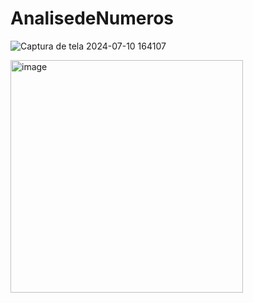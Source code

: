 ﻿# AnalisedeNumeros

 
 ![Captura de tela 2024-07-10 164107](https://github.com/milleny2203/AnalisedeNumeros/assets/46906874/fcae4f40-cc94-4091-ba0b-c9ba38d64e19)

<img width="372" alt="image" src="https://github.com/milleny2203/AnalisedeNumeros/assets/46906874/fa56d3f1-7b64-4d47-931d-803a2903755b">
